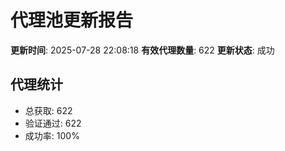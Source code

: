 # 代理池更新报告

**更新时间**: 2025-07-28 22:08:18
**有效代理数量**: 622
**更新状态**:  成功

## 代理统计
- 总获取: 622
- 验证通过: 622
- 成功率: 100%
